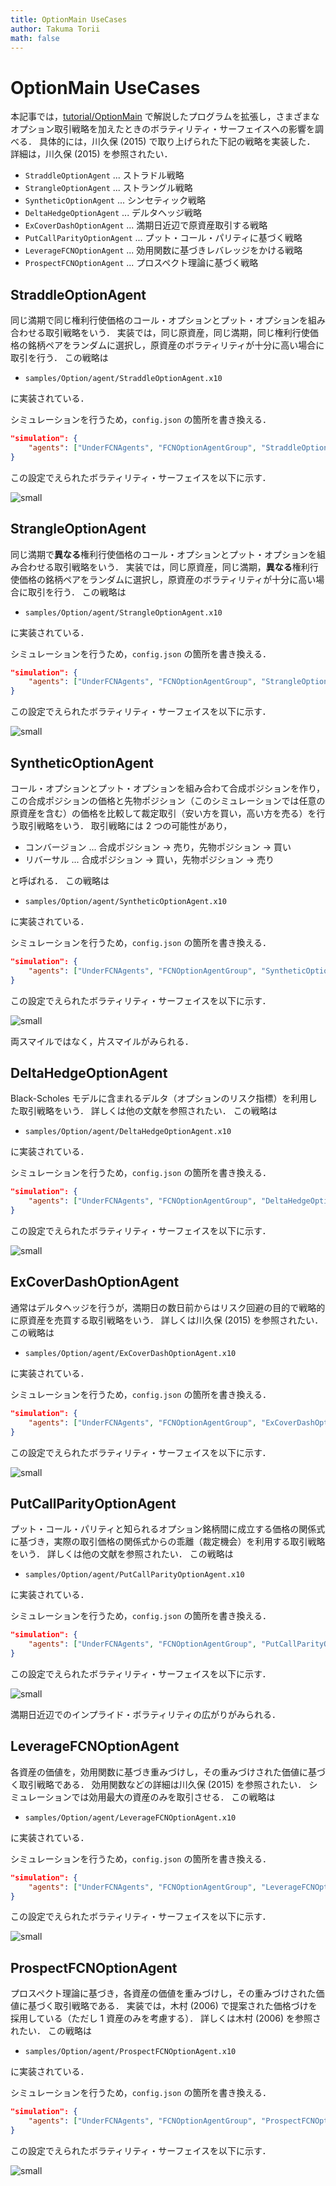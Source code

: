 ```yaml
---
title: OptionMain UseCases
author: Takuma Torii
math: false
---
```


# OptionMain UseCases

本記事では，[tutorial/OptionMain](OptionMain) で解説したプログラムを拡張し，さまざまなオプション取引戦略を加えたときのボラティリティ・サーフェイスへの影響を調べる．
具体的には，川久保 (2015) で取り上げられた下記の戦略を実装した．
詳細は，川久保 (2015) を参照されたい．

  * `StraddleOptionAgent` ... ストラドル戦略
  * `StrangleOptionAgent` ... ストラングル戦略
  * `SyntheticOptionAgent` ... シンセティック戦略
  * `DeltaHedgeOptionAgent` ... デルタヘッジ戦略
  * `ExCoverDashOptionAgent` ... 満期日近辺で原資産取引する戦略
  * `PutCallParityOptionAgent` ... プット・コール・パリティに基づく戦略
  * `LeverageFCNOptionAgent` ... 効用関数に基づきレバレッジをかける戦略
  * `ProspectFCNOptionAgent` ... プロスペクト理論に基づく戦略


## StraddleOptionAgent

同じ満期で同じ権利行使価格のコール・オプションとプット・オプションを組み合わせる取引戦略をいう．
実装では，同じ原資産，同じ満期，同じ権利行使価格の銘柄ペアをランダムに選択し，原資産のボラティリティが十分に高い場合に取引を行う．
この戦略は

  * `samples/Option/agent/StraddleOptionAgent.x10`

に実装されている．

シミュレーションを行うため，`config.json` の箇所を書き換える．

```json
"simulation": {
    "agents": ["UnderFCNAgents", "FCNOptionAgentGroup", "StraddleOptionAgents"]
}
```

この設定でえられたボラティリティ・サーフェイスを以下に示す．

![small](/tutorial/OptionMain.figs/figXX-straddle.png)


## StrangleOptionAgent

同じ満期で**異なる**権利行使価格のコール・オプションとプット・オプションを組み合わせる取引戦略をいう．
実装では，同じ原資産，同じ満期，**異なる**権利行使価格の銘柄ペアをランダムに選択し，原資産のボラティリティが十分に高い場合に取引を行う．
この戦略は

  * `samples/Option/agent/StrangleOptionAgent.x10`

に実装されている．

シミュレーションを行うため，`config.json` の箇所を書き換える．

```json
"simulation": {
    "agents": ["UnderFCNAgents", "FCNOptionAgentGroup", "StrangleOptionAgents"]
}
```

この設定でえられたボラティリティ・サーフェイスを以下に示す．

![small](/tutorial/OptionMain.figs/figXX-strangle.png)


## SyntheticOptionAgent

コール・オプションとプット・オプションを組み合わて合成ポジションを作り，この合成ポジションの価格と先物ポジション（このシミュレーションでは任意の原資産を含む）の価格を比較して裁定取引（安い方を買い，高い方を売る）を行う取引戦略をいう．
取引戦略には 2 つの可能性があり，

  * コンバージョン ... 合成ポジション → 売り，先物ポジション → 買い
  * リバーサル ... 合成ポジション → 買い，先物ポジション → 売り

と呼ばれる．
この戦略は

  * `samples/Option/agent/SyntheticOptionAgent.x10`

に実装されている．

シミュレーションを行うため，`config.json` の箇所を書き換える．

```json
"simulation": {
    "agents": ["UnderFCNAgents", "FCNOptionAgentGroup", "SyntheticOptionAgents"]
}
```

この設定でえられたボラティリティ・サーフェイスを以下に示す．

![small](/tutorial/OptionMain.figs/figXX-synthetic.png)

両スマイルではなく，片スマイルがみられる．


## DeltaHedgeOptionAgent

Black-Scholes モデルに含まれるデルタ（オプションのリスク指標）を利用した取引戦略をいう．
詳しくは他の文献を参照されたい．
この戦略は

  * `samples/Option/agent/DeltaHedgeOptionAgent.x10`

に実装されている．

シミュレーションを行うため，`config.json` の箇所を書き換える．

```json
"simulation": {
    "agents": ["UnderFCNAgents", "FCNOptionAgentGroup", "DeltaHedgeOptionAgents"]
}
```

この設定でえられたボラティリティ・サーフェイスを以下に示す．

![small](/tutorial/OptionMain.figs/figXX-deltahedge.png)


## ExCoverDashOptionAgent

通常はデルタヘッジを行うが，満期日の数日前からはリスク回避の目的で戦略的に原資産を売買する取引戦略をいう．
詳しくは川久保 (2015) を参照されたい．
この戦略は

  * `samples/Option/agent/ExCoverDashOptionAgent.x10`

に実装されている．

シミュレーションを行うため，`config.json` の箇所を書き換える．

```json
"simulation": {
    "agents": ["UnderFCNAgents", "FCNOptionAgentGroup", "ExCoverDashOptionAgents"]
}
```

この設定でえられたボラティリティ・サーフェイスを以下に示す．

![small](/tutorial/OptionMain.figs/figXX-excoverdash.png)


## PutCallParityOptionAgent

プット・コール・パリティと知られるオプション銘柄間に成立する価格の関係式に基づき，実際の取引価格の関係式からの乖離（裁定機会）を利用する取引戦略をいう．
詳しくは他の文献を参照されたい．
この戦略は

  * `samples/Option/agent/PutCallParityOptionAgent.x10`

に実装されている．

シミュレーションを行うため，`config.json` の箇所を書き換える．

```json
"simulation": {
    "agents": ["UnderFCNAgents", "FCNOptionAgentGroup", "PutCallParityOptionAgents"]
}
```

この設定でえられたボラティリティ・サーフェイスを以下に示す．

![small](/tutorial/OptionMain.figs/figXX-putcallparity02.png)

満期日近辺でのインプライド・ボラティリティの広がりがみられる．


## LeverageFCNOptionAgent

各資産の価値を，効用関数に基づき重みづけし，その重みづけされた価値に基づく取引戦略である．
効用関数などの詳細は川久保 (2015) を参照されたい．
シミュレーションでは効用最大の資産のみを取引させる．
この戦略は

  * `samples/Option/agent/LeverageFCNOptionAgent.x10`

に実装されている．

シミュレーションを行うため，`config.json` の箇所を書き換える．

```json
"simulation": {
    "agents": ["UnderFCNAgents", "FCNOptionAgentGroup", "LeverageFCNOptionAgents"]
}
```

この設定でえられたボラティリティ・サーフェイスを以下に示す．

![small](/tutorial/OptionMain.figs/figXX-leverage.png)


## ProspectFCNOptionAgent

プロスペクト理論に基づき，各資産の価値を重みづけし，その重みづけされた価値に基づく取引戦略である．
実装では，木村 (2006) で提案された価格づけを採用している（ただし 1 資産のみを考慮する）．
詳しくは木村 (2006) を参照されたい．
この戦略は

  * `samples/Option/agent/ProspectFCNOptionAgent.x10`

に実装されている．

シミュレーションを行うため，`config.json` の箇所を書き換える．

```json
"simulation": {
    "agents": ["UnderFCNAgents", "FCNOptionAgentGroup", "ProspectFCNOptionAgents"]
}
```

この設定でえられたボラティリティ・サーフェイスを以下に示す．

![small](/tutorial/OptionMain.figs/figXX-prospect.png)


